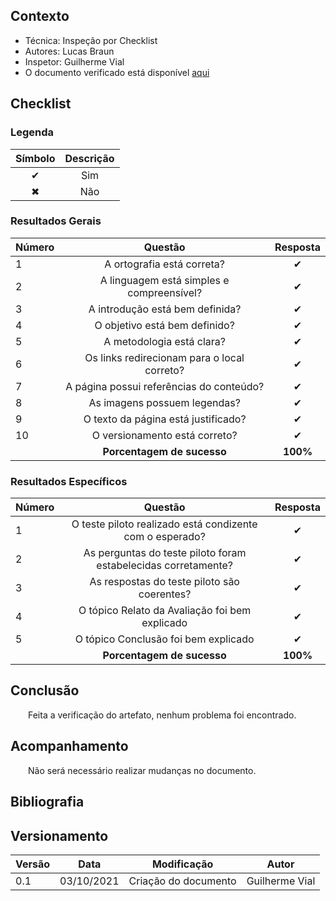 ## Contexto	
 - Técnica: Inspeção por Checklist
 - Autores: Lucas Braun
 - Inspetor: Guilherme Vial
 - O documento verificado está disponível [aqui](../../design-ava-des/nivel-1/storyboards/res-ava-storyboard.md)

## Checklist

### Legenda 

|Símbolo|Descrição|
|:-:|:-:|
|✔|Sim|
|✖|Não|

### Resultados Gerais
|Número|Questão|Resposta|
|:-|:-:|:-:|
|1|A ortografia está correta?|✔|
|2|A linguagem está simples e compreensível?|✔|
|3|A introdução está bem definida?|✔|
|4|O objetivo está bem definido?|✔|
|5|A metodologia está clara?|✔|
|6|Os links redirecionam para o local correto?|✔|
|7|A página possui referências do conteúdo?|✔|
|8|As imagens possuem legendas?|✔|
|9|O texto da página está justificado?|✔|
|10|O versionamento está correto?|✔|
||**Porcentagem de sucesso**|**100%**|

### Resultados Específicos
| Número | Questão | Resposta |
| :- | :-: | :-: |
| 1 | O teste piloto realizado está condizente com o esperado? |✔|
| 2 | As perguntas do teste piloto foram estabelecidas corretamente? |✔|
| 3 | As respostas do teste piloto são coerentes? |✔|
| 4 | O tópico Relato da Avaliação foi bem explicado |✔|
| 5 | O tópico Conclusão foi bem explicado |✔|
||**Porcentagem de sucesso**|**100%**|

## Conclusão

&emsp;&emsp;Feita a verificação do artefato, nenhum problema foi encontrado.

## Acompanhamento

&emsp;&emsp;Não será necessário realizar mudanças no documento.


## Bibliografia


## Versionamento
|Versão|Data|Modificação|Autor|
|--|--|--|--|
| 0.1 | 03/10/2021 | Criação do documento | Guilherme Vial |
